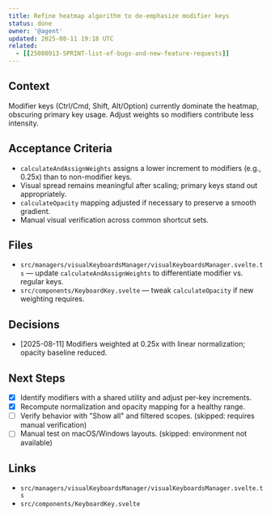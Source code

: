 ```yaml
---
title: Refine heatmap algorithm to de-emphasize modifier keys
status: done
owner: '@agent'
updated: 2025-08-11 19:18 UTC
related:
  - [[25080913-SPRINT-list-of-bugs-and-new-feature-requests]]
---
```


## Context

Modifier keys (Ctrl/Cmd, Shift, Alt/Option) currently dominate the heatmap, obscuring primary key usage. Adjust weights so modifiers contribute less intensity.

## Acceptance Criteria

- `calculateAndAssignWeights` assigns a lower increment to modifiers (e.g., 0.25x) than to non-modifier keys.
- Visual spread remains meaningful after scaling; primary keys stand out appropriately.
- `calculateOpacity` mapping adjusted if necessary to preserve a smooth gradient.
- Manual visual verification across common shortcut sets.

## Files

- `src/managers/visualKeyboardsManager/visualKeyboardsManager.svelte.ts` — update `calculateAndAssignWeights` to differentiate modifier vs. regular keys.
- `src/components/KeyboardKey.svelte` — tweak `calculateOpacity` if new weighting requires.

## Decisions

- [2025-08-11] Modifiers weighted at 0.25x with linear normalization; opacity baseline reduced.

## Next Steps

- [x] Identify modifiers with a shared utility and adjust per-key increments.
- [x] Recompute normalization and opacity mapping for a healthy range.
- [ ] Verify behavior with "Show all" and filtered scopes. (skipped: requires manual verification)
- [ ] Manual test on macOS/Windows layouts. (skipped: environment not available)

## Links

- `src/managers/visualKeyboardsManager/visualKeyboardsManager.svelte.ts`
- `src/components/KeyboardKey.svelte`
